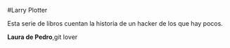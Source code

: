 #Larry Plotter

Esta serie de libros cuentan la historia de un hacker de los que hay 
pocos.

**Laura de Pedro**,git lover
